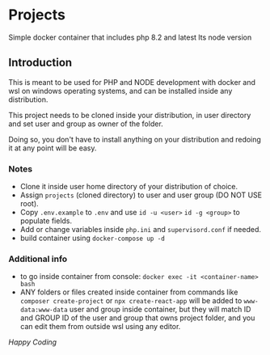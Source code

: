 # Projects

Simple docker container that includes php 8.2 and latest lts node version

## Introduction

This is meant to be used for PHP and NODE development with docker and wsl on windows operating systems, and can be
installed inside any distribution.

This project needs to be cloned inside your distribution, in user directory and set user and group as owner of the
folder.

Doing so, you don't have to install anything on your distribution and redoing it at any point will be easy.

### Notes

- Clone it inside user home directory of your distribution of choice.
- Assign `projects` (cloned directory) to user and user group (DO NOT USE root).
- Copy `.env.example` to `.env` and use `id -u <user>` `id -g <group>` to populate fields.
- Add or change variables inside `php.ini` and `supervisord.conf` if needed.
- build container using `docker-compose up -d`

### Additional info

- to go inside container from console: `docker exec -it <container-name> bash`
- ANY folders or files created inside container from commands like `composer create-project` or `npx create-react-app`
  will be added to `www-data:www-data` user and group inside
  container, but they will match ID and GROUP ID of the user and group that owns project folder, and you can edit them from outside wsl using any editor.

_Happy Coding_
